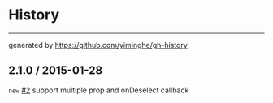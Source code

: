 # History
----

generated by https://github.com/yiminghe/gh-history

## 2.1.0 / 2015-01-28

`new` [#2](https://github.com/react-component/menu/issues/2) support multiple prop and onDeselect callback